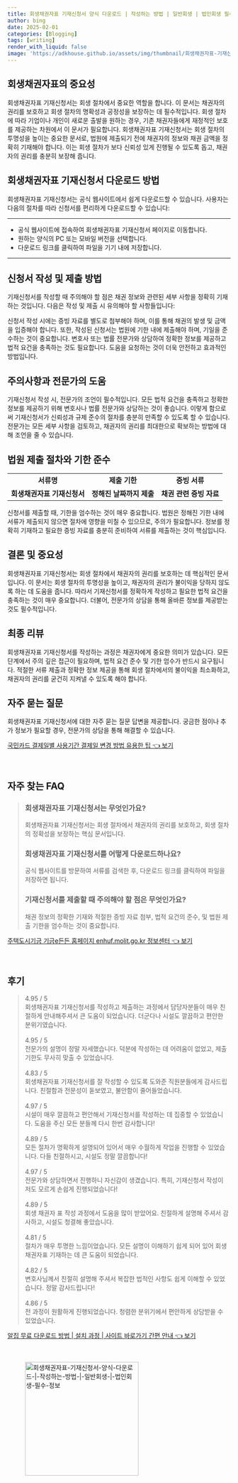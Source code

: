 ```yaml
---
title: 회생채권자표 기재신청서 양식 다운로드 | 작성하는 방법 | 일반회생 | 법인회생 필수 정보
author: bing
date: 2025-02-01
categories: [Blogging]
tags: [writing]
render_with_liquid: false
image: 'https://adkhouse.github.io/assets/img/thumbnail/회생채권자표-기재신청서-양식-다운로드-|-작성하는-방법-|-일반회생-|-법인회생-필수-정보.webp'
---
```



<h2 id='회생채권자표-중요성'>회생채권자표의 중요성</h2>

<p>회생채권자표 기재신청서는 회생 절차에서 중요한 역할을 합니다. 이 문서는 채권자의 권리를 보호하고 회생 절차의 명확성과 공정성을 보장하는 데 필수적입니다. 회생 절차에 따라 기업이나 개인이 새로운 출발을 원하는 경우, 기존 채권자들에게 재정적인 보호를 제공하는 차원에서 이 문서가 필요합니다. 회생채권자표 기재신청서는 회생 절차의 투명성을 높이는 중요한 문서로, 법원에 제출되기 전에 채권자의 정보와 채권 금액을 정확히 기재해야 합니다. 이는 회생 절차가 보다 신뢰성 있게 진행될 수 있도록 돕고, 채권자의 권리를 충분히 보장해 줍니다.</p>

<h2 id='기재신청서-다운로드-method'>회생채권자표 기재신청서 다운로드 방법</h2>

<p>회생채권자표 기재신청서는 공식 웹사이트에서 쉽게 다운로드할 수 있습니다. 사용자는 다음의 절차를 따라 신청서를 편리하게 다운로드할 수 있습니다:</p>

<hr />

<ul>
    <li>공식 웹사이트에 접속하여 회생채권자표 기재신청서 페이지로 이동합니다.</li>
    <li>원하는 양식의 PC 또는 모바일 버전을 선택합니다.</li>
    <li>다운로드 링크를 클릭하여 파일을 기기 내에 저장합니다.</li>
</ul>

<hr />

<h2 id='신청서-작성-및-제출-방법'>신청서 작성 및 제출 방법</h2>

<p>기재신청서를 작성할 때 주의해야 할 점은 채권 정보와 관련된 세부 사항을 정확히 기재하는 것입니다. 다음은 작성 및 제출 시 유의해야 할 사항들입니다:</p>

<p>신청서 작성 시에는 증빙 자료를 별도로 첨부해야 하며, 이를 통해 채권의 발생 및 금액을 입증해야 합니다. 또한, 작성된 신청서는 법원에 기한 내에 제출해야 하며, 기일을 준수하는 것이 중요합니다. 변호사 또는 법률 전문가와 상담하여 정확한 정보를 제공하고 법적 요건을 충족하는 것도 필요합니다. 도움을 요청하는 것이 더욱 안전하고 효과적인 방법입니다.</p>

<h2 id='주의사항과-전문가-도움'>주의사항과 전문가의 도움</h2>

<p>기재신청서 작성 시, 전문가의 조언이 필수적입니다. 모든 법적 요건을 충족하고 정확한 정보를 제공하기 위해 변호사나 법률 전문가와 상담하는 것이 좋습니다. 이렇게 함으로써 기재신청서가 신뢰성과 규제 준수의 절차를 충분히 만족할 수 있도록 할 수 있습니다. 전문가는 모든 세부 사항을 검토하고, 채권자의 권리를 최대한으로 확보하는 방법에 대해 조언을 줄 수 있습니다.</p>

<h2 id='법원-제출-절차'>법원 제출 절차와 기한 준수</h2>

<table>
    <tr>
        <td style="text-align: center; height: 17px;"><b>서류명</b></td>
        <td style="text-align: center; height: 17px;"><b>제출 기한</b></td>
        <td style="text-align: center; height: 17px;"><b>증빙 서류</b></td>
    </tr>
    <tr>
        <td style="text-align: center; height: 17px;"><b>회생채권자표 기재신청서</b></td>
        <td style="text-align: center; height: 17px;"><b>정해진 날짜까지 제출</b></td>
        <td style="text-align: center; height: 17px;"><b>채권 관련 증빙 자료</b></td>
    </tr>
</table>

<p>신청서를 제출할 때, 기한을 엄수하는 것이 매우 중요합니다. 법원은 정해진 기한 내에 서류가 제출되지 않으면 절차에 영향을 미칠 수 있으므로, 주의가 필요합니다. 정보를 정확히 기재하고 필요한 증빙 자료를 충분히 준비하여 서류를 제출하는 것이 핵심입니다.</p>

<h2 id='결론-및-중요성'>결론 및 중요성</h2>

<p>회생채권자표 기재신청서는 회생 절차에서 채권자의 권리를 보호하는 데 핵심적인 문서입니다. 이 문서는 회생 절차의 투명성을 높이고, 채권자의 권리가 불이익을 당하지 않도록 하는 데 도움을 줍니다. 따라서 기재신청서를 정확하게 작성하고 필요한 법적 요건을 충족하는 것이 매우 중요합니다. 더불어, 전문가의 상담을 통해 올바른 정보를 제공받는 것도 필수적입니다.</p>

<h2 id='최종-리뷰'>최종 리뷰</h2>

<p>회생채권자표 기재신청서를 작성하는 과정은 채권자에게 중요한 의미가 있습니다. 모든 단계에서 주의 깊은 접근이 필요하며, 법적 요건 준수 및 기한 엄수가 반드시 요구됩니다. 적절한 서류 제출과 정확한 정보 제공을 통해 회생 절차에서의 불이익을 최소화하고, 채권자의 권리를 굳건히 지켜낼 수 있도록 해야 합니다.</p>

<h2 id='자주-묻는-질문'>자주 묻는 질문</h2>

<p>회생채권자표 기재신청서에 대한 자주 묻는 질문 답변을 제공합니다. 궁금한 점이나 추가 정보가 필요할 경우, 전문가의 상담을 통해 해결할 수 있습니다.</p>


<p><a class="click-button" title="국민카드 결제일별 사용기간 결제일 변경 방법 유용한 팁" href="https://adkhouse.github.io/posts/%EA%B5%AD%EB%AF%BC%EC%B9%B4%EB%93%9C-%EA%B2%B0%EC%A0%9C%EC%9D%BC%EB%B3%84-%EC%82%AC%EC%9A%A9%EA%B8%B0%EA%B0%84-%EA%B2%B0%EC%A0%9C%EC%9D%BC-%EB%B3%80%EA%B2%BD-%EB%B0%A9%EB%B2%95-%EC%9C%A0%EC%9A%A9%ED%95%9C-%ED%8C%81/" rel="dofollow">국민카드 결제일별 사용기간 결제일 변경 방법 유용한 팁 👈 보기</a></p><br>
<h2 id='자주_찾는_FAQ'>자주 찾는 FAQ</h2>
<div itemscope="" itemtype="https://schema.org/FAQPage"> 
<blockquote> 
<div itemscope="" itemprop="mainEntity" itemtype="https://schema.org/Question"> 
<h3 itemprop="name">회생채권자표 기재신청서는 무엇인가요?</h3> 
<div itemscope="" itemprop="acceptedAnswer" itemtype="https://schema.org/Answer"> 
<span itemprop="text"> 
<p>회생채권자표 기재신청서는 회생 절차에서 채권자의 권리를 보호하고, 회생 절차의 정확성을 보장하는 핵심 문서입니다.</p> 
</span> 
</div> 
</div> 

<div itemscope="" itemprop="mainEntity" itemtype="https://schema.org/Question"> 
<h3 itemprop="name">회생채권자표 기재신청서를 어떻게 다운로드하나요?</h3> 
<div itemscope="" itemprop="acceptedAnswer" itemtype="https://schema.org/Answer"> 
<span itemprop="text"> 
<p>공식 웹사이트를 방문하여 서류를 검색한 후, 다운로드 링크를 클릭하여 파일을 저장하면 됩니다.</p> 
</span> 
</div> 
</div> 

<div itemscope="" itemprop="mainEntity" itemtype="https://schema.org/Question"> 
<h3 itemprop="name">기재신청서를 제출할 때 주의해야 할 점은 무엇인가요?</h3> 
<div itemscope="" itemprop="acceptedAnswer" itemtype="https://schema.org/Answer"> 
<span itemprop="text"> 
<p>채권 정보의 정확한 기재와 적절한 증빙 자료 첨부, 법적 요건의 준수, 및 법원 제출 기한을 엄수하는 것이 중요합니다.</p> 
</span> 
</div> 
</div> 
</blockquote> 
</div>
<p><a class="click-button" title="주택도시기금 기금e든든 홈페이지 enhuf.molit.go.kr 정보센터" href="https://adkhouse.github.io/posts/%EC%A3%BC%ED%83%9D%EB%8F%84%EC%8B%9C%EA%B8%B0%EA%B8%88-%EA%B8%B0%EA%B8%88e%EB%93%A0%EB%93%A0-%ED%99%88%ED%8E%98%EC%9D%B4%EC%A7%80-enhuf.molit.go.kr-%EC%A0%95%EB%B3%B4%EC%84%BC%ED%84%B0/" rel="dofollow">주택도시기금 기금e든든 홈페이지 enhuf.molit.go.kr 정보센터 👈 보기</a></p><br>
<h2 id='후기'>후기</h2>
<div itemscope itemtype="https://schema.org/Product">
  <blockquote>
  <div itemprop="review" itemscope itemtype="https://schema.org/Review">
      <div itemprop="reviewRating" itemscope itemtype="https://schema.org/Rating"> <span itemprop="ratingValue">4.95</span> / <span itemprop="bestRating">5</span> </div>
      <span itemprop="reviewBody">회생채권자표 기재신청서를 작성하고 제출하는 과정에서 담당자분들이 매우 친절하게 안내해주셔서 큰 도움이 되었습니다. 더군다나 시설도 깔끔하고 편안한 분위기였습니다.</span>
  </div>
  <br>
  <div itemprop="review" itemscope itemtype="https://schema.org/Review">
      <div itemprop="reviewRating" itemscope itemtype="https://schema.org/Rating"> <span itemprop="ratingValue">4.95</span> / <span itemprop="bestRating">5</span> </div>
      <span itemprop="reviewBody">전문가의 설명이 정말 자세했습니다. 덕분에 작성하는 데 어려움이 없었고, 제출 기한도 무사히 맞출 수 있었습니다.</span>
  </div>
  <br>
  <div itemprop="review" itemscope itemtype="https://schema.org/Review">
      <div itemprop="reviewRating" itemscope itemtype="https://schema.org/Rating"> <span itemprop="ratingValue">4.83</span> / <span itemprop="bestRating">5</span> </div>
      <span itemprop="reviewBody">회생채권자표 기재신청서를 잘 작성할 수 있도록 도와준 직원분들에게 감사드립니다. 친절함과 전문성이 돋보였고, 불안함이 줄어들었습니다.</span>
  </div>
  <br>
  <div itemprop="review" itemscope itemtype="https://schema.org/Review">
      <div itemprop="reviewRating" itemscope itemtype="https://schema.org/Rating"> <span itemprop="ratingValue">4.97</span> / <span itemprop="bestRating">5</span> </div>
      <span itemprop="reviewBody">시설이 매우 깔끔하고 편안해서 기재신청서를 작성하는 데 집중할 수 있었습니다. 도움을 주신 모든 분들께 다시 한번 감사합니다!</span>
  </div>
  <br>
  <div itemprop="review" itemscope itemtype="https://schema.org/Review">
      <div itemprop="reviewRating" itemscope itemtype="https://schema.org/Rating"> <span itemprop="ratingValue">4.89</span> / <span itemprop="bestRating">5</span> </div>
      <span itemprop="reviewBody">모든 절차가 명확하게 설명되어 있어서 매우 수월하게 작업을 진행할 수 있었습니다. 다들 친절하시고, 시설도 정말 깔끔합니다!</span>
  </div>
  <br>
  <div itemprop="review" itemscope itemtype="https://schema.org/Review">
      <div itemprop="reviewRating" itemscope itemtype="https://schema.org/Rating"> <span itemprop="ratingValue">4.97</span> / <span itemprop="bestRating">5</span> </div>
      <span itemprop="reviewBody">전문가와 상담하면서 진행하니 자신감이 생겼습니다. 특히, 기재신청서 작성이 저도 모르게 손쉽게 진행되었습니다!</span>
  </div>
  <br>
  <div itemprop="review" itemscope itemtype="https://schema.org/Review">
      <div itemprop="reviewRating" itemscope itemtype="https://schema.org/Rating"> <span itemprop="ratingValue">4.89</span> / <span itemprop="bestRating">5</span> </div>
      <span itemprop="reviewBody">회생 채권자 표 작성 과정에서 도움을 많이 받았어요. 친절하게 설명해 주셔서 감사하고, 시설도 청결해 좋았습니다.</span>
  </div>
  <br>
  <div itemprop="review" itemscope itemtype="https://schema.org/Review">
      <div itemprop="reviewRating" itemscope itemtype="https://schema.org/Rating"> <span itemprop="ratingValue">4.81</span> / <span itemprop="bestRating">5</span> </div>
      <span itemprop="reviewBody">절차가 매우 투명한 느낌이었습니다. 모든 설명이 이해하기 쉽게 되어 있어 회생 채권자표 기재하는 데 큰 도움이 되었습니다.</span>
  </div>
  <br>
  <div itemprop="review" itemscope itemtype="https://schema.org/Review">
      <div itemprop="reviewRating" itemscope itemtype="https://schema.org/Rating"> <span itemprop="ratingValue">4.82</span> / <span itemprop="bestRating">5</span> </div>
      <span itemprop="reviewBody">변호사님께서 친절히 설명해 주셔서 복잡한 법적인 사항도 쉽게 이해할 수 있었습니다. 정말 감사드립니다!</span>
  </div>
  <br>
  <div itemprop="review" itemscope itemtype="https://schema.org/Review">
      <div itemprop="reviewRating" itemscope itemtype="https://schema.org/Rating"> <span itemprop="ratingValue">4.86</span> / <span itemprop="bestRating">5</span> </div>
      <span itemprop="reviewBody">전 과정이 원활하게 진행되었습니다. 청렴한 분위기에서 편안하게 상담받을 수 있었습니다.</span>
  </div>
  </blockquote>
</div>
<p><a class="click-button" title="알집 무료 다운로드 방법 | 설치 과정 | 사이트 바로가기 간편 안내" href="https://adkhouse.github.io/posts/%EC%95%8C%EC%A7%91-%EB%AC%B4%EB%A3%8C-%EB%8B%A4%EC%9A%B4%EB%A1%9C%EB%93%9C-%EB%B0%A9%EB%B2%95-%EC%84%A4%EC%B9%98-%EA%B3%BC%EC%A0%95-%EC%82%AC%EC%9D%B4%ED%8A%B8-%EB%B0%94%EB%A1%9C%EA%B0%80%EA%B8%B0-%EA%B0%84%ED%8E%B8-%EC%95%88%EB%82%B4/" rel="dofollow">알집 무료 다운로드 방법 | 설치 과정 | 사이트 바로가기 간편 안내 👈 보기</a></p><br>
<figure class="image"><img src="https://adkhouse.github.io/assets/img/thumbnail/회생채권자표-기재신청서-양식-다운로드-|-작성하는-방법-|-일반회생-|-법인회생-필수-정보.webp" alt="회생채권자표-기재신청서-양식-다운로드-|-작성하는-방법-|-일반회생-|-법인회생-필수-정보" width="256" height="256"></figure>